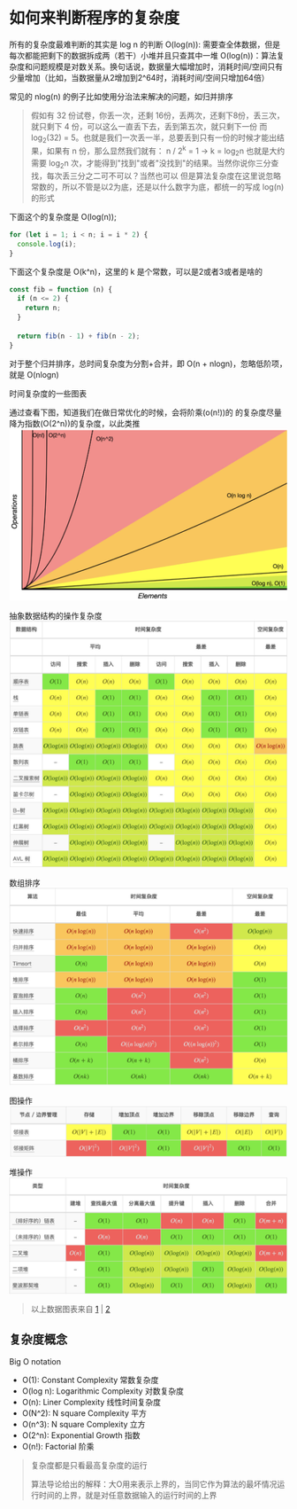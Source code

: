 # 如何来判断程序的复杂度

所有的复杂度最难判断的其实是 log n 的判断
O(log(n)): 需要查全体数据，但是每次都能把剩下的数据拆成两（若干）小堆并且只查其中一堆
O(log(n))：算法复杂度和问题规模是对数关系。换句话说，数据量大幅增加时，消耗时间/空间只有少量增加（比如，当数据量从2增加到2^64时，消耗时间/空间只增加64倍）

常见的 nlog(n) 的例子比如使用分治法来解决的问题，如归并排序
> 假如有 32 份试卷，你丢一次，还剩 16份，丢两次，还剩下8份，丢三次，就只剩下 4 份，可以这么一直丢下去，丢到第五次，就只剩下一份
> 而 log<sub>2</sub>(32) = 5。也就是我们一次丢一半，总要丢到只有一份的时候才能出结果，如果有 n 份，那么显然我们就有：
> n / 2<sup>k</sup> = 1 -> k = log<sub>2</sub>n
> 也就是大约需要 log<sub>2</sub>n 次，才能得到"找到"或者"没找到"的结果。当然你说你三分查找，每次丢三分之二可不可以？当然也可以
> 但是算法复杂度在这里说忽略常数的，所以不管是以2为底，还是以什么数字为底，都统一的写成 log(n) 的形式

下面这个的复杂度是 O(log(n));
```javascript
for (let i = 1; i < n; i = i * 2) {
  console.log(i);
}
```

下面这个复杂度是 O(k^n)，这里的 k 是个常数，可以是2或者3或者是啥的
```javascript
const fib = function (n) {
  if (n <= 2) {
    return n;
  }
  
  return fib(n - 1) + fib(n - 2);
}
```
 
对于整个归并排序，总时间复杂度为分割+合并，即 O(n + nlogn)，忽略低阶项，就是 O(nlogn)

时间复杂度的一些图表

通过查看下图，知道我们在做日常优化的时候，会将阶乘(o(n!))的 的复杂度尽量降为指数(O(2^n))的复杂度，以此类推
![](./images/O复杂度曲线.jpeg)

抽象数据结构的操作复杂度
![抽象数据结构的操作复杂度](./images/抽象数据结构的操作复杂度.jpeg)

数组排序
![数组排序](./images/数组排序.jpeg)

图操作
![图操作](./images/图操作.jpeg)

堆操作
![堆操作](./images/堆操作.jpeg)

> 以上数据图表来自 [1](https://liam.page/2016/06/20/big-O-cheat-sheet/) | [2](https://www.bigocheatsheet.com/)

## 复杂度概念
Big O notation

- O(1): Constant Complexity 常数复杂度
- O(log n): Logarithmic Complexity 对数复杂度
- O(n): Liner Complexity 线性时间复杂度
- O(N^2): N square Complexity 平方
- O(n^3): N square Complexity 立方
- O(2^n): Exponential Growth 指数
- O(n!): Factorial 阶乘

> 复杂度都是只看最高复杂度的运行 
> 
> 算法导论给出的解释：大O用来表示上界的，当同它作为算法的最坏情况运行时间的上界，就是对任意数据输入的运行时间的上界
